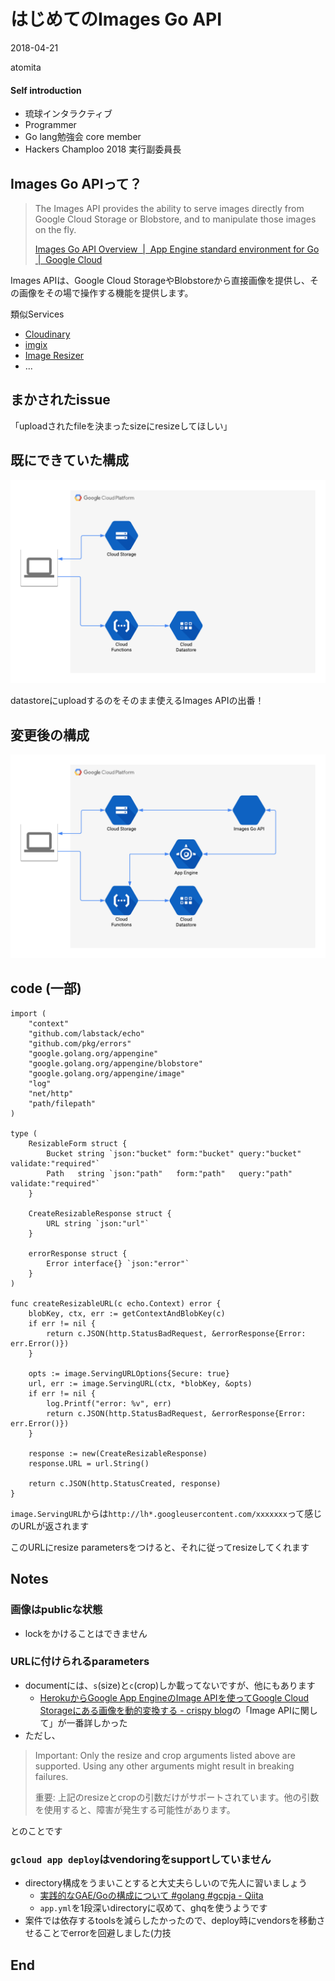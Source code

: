 # はじめてのImages Go API

2018-04-21

atomita



#### Self introduction

- 琉球インタラクティブ
- Programmer
- Go lang勉強会 core member
- Hackers Champloo 2018 実行副委員長



## Images Go APIって？



> The Images API provides the ability to serve images directly from Google Cloud Storage or Blobstore, and to manipulate those images on the fly.
> 
> [Images Go API Overview  |  App Engine standard environment for Go  |  Google Cloud](https://cloud.google.com/appengine/docs/standard/go/images/)



Images APIは、Google Cloud StorageやBlobstoreから直接画像を提供し、その画像をその場で操作する機能を提供します。



類似Services
- [Cloudinary](https://cloudinary.com/)
- [imgix](https://www.imgix.com/)
- [Image Resizer](https://imageresizer.io/)
- ...



## まかされたissue



「uploadされたfileを決まったsizeにresizeしてほしい」



## 既にできていた構成



![before](./assets/images/20180421/before.png)



datastoreにuploadするのをそのまま使えるImages APIの出番！



## 変更後の構成



![before](./assets/images/20180421/after.png)



## code (一部)



```
import (
	"context"
	"github.com/labstack/echo"
	"github.com/pkg/errors"
	"google.golang.org/appengine"
	"google.golang.org/appengine/blobstore"
	"google.golang.org/appengine/image"
	"log"
	"net/http"
	"path/filepath"
)

type (
	ResizableForm struct {
		Bucket string `json:"bucket" form:"bucket" query:"bucket" validate:"required"`
		Path   string `json:"path"   form:"path"   query:"path"   validate:"required"`
	}

	CreateResizableResponse struct {
		URL string `json:"url"`
	}

	errorResponse struct {
		Error interface{} `json:"error"`
	}
)

func createResizableURL(c echo.Context) error {
	blobKey, ctx, err := getContextAndBlobKey(c)
	if err != nil {
		return c.JSON(http.StatusBadRequest, &errorResponse{Error: err.Error()})
	}

	opts := image.ServingURLOptions{Secure: true}
	url, err := image.ServingURL(ctx, *blobKey, &opts)
	if err != nil {
		log.Printf("error: %v", err)
		return c.JSON(http.StatusBadRequest, &errorResponse{Error: err.Error()})
	}

	response := new(CreateResizableResponse)
	response.URL = url.String()

	return c.JSON(http.StatusCreated, response)
}
```



`image.ServingURL`からは`http://lh*.googleusercontent.com/xxxxxxx`って感じのURLが返されます



このURLにresize parametersをつけると、それに従ってresizeしてくれます



## Notes



### 画像はpublicな状態

- lockをかけることはできません



### URLに付けられるparameters

- documentには、`s`(size)と`c`(crop)しか載ってないですが、他にもあります
  - [HerokuからGoogle App EngineのImage APIを使ってGoogle Cloud Storageにある画像を動的変換する - crispy blog](http://blog.crispy-inc.com/entry/2016/12/17/185254)の「Image APIに関して」が一番詳しかった
- ただし、<div>
> Important: Only the resize and crop arguments listed above are supported. Using any other arguments might result in breaking failures.
> 
> 重要: 上記のresizeとcropの引数だけがサポートされています。他の引数を使用すると、障害が発生する可能性があります。
</div>とのことです



### `gcloud app deploy`はvendoringをsupportしていません

- directory構成をうまいことすると大丈夫らしいので先人に習いましょう
  - [実践的なGAE/Goの構成について #golang #gcpja - Qiita](https://qiita.com/koki_cheese/items/216fe73caf958db34aa2)
  - `app.yml`を1段深いdirectoryに収めて、ghqを使うようです
- 案件では依存するtoolsを減らしたかったので、deploy時にvendorsを移動させることでerrorを回避しました(力技



## End
